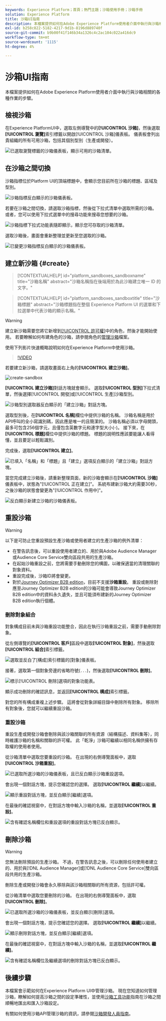 ```yaml
---
keywords: Experience Platform；首頁；熱門主題；沙箱使用手冊；沙箱手冊
solution: Experience Platform
title: 沙箱UI指南
description: 本檔案提供如何在Adobe Experience Platform使用者介面中執行與沙箱相關的各種作業的步驟。
exl-id: b258c822-5182-4217-9d1b-8196d889740f
source-git-commit: b9b00f41f146b34a1326c4c2ac104c022a416dc9
workflow-type: tm+mt
source-wordcount: '1115'
ht-degree: 4%

---
```


# 沙箱UI指南

本檔案提供如何在Adobe Experience Platform使用者介面中執行與沙箱相關的各種作業的步驟。

## 檢視沙箱

在Experience PlatformUI中，選取左側導覽中的&#x200B;**[!UICONTROL 沙箱]**，然後選取&#x200B;**[!UICONTROL 瀏覽]**&#x200B;索引標籤以開啟[!UICONTROL 沙箱]儀表板。 儀表板會列出貴組織的所有可用沙箱，包括其個別型別（生產或開發）。

![已選取瀏覽標籤的沙箱儀表板，顯示可用的沙箱清單。](../images/ui/view-sandboxes.png)

## 在沙箱之間切換

沙箱指標位於Platform UI的頂端標題中，會顯示您目前所在沙箱的標題、區域及型別。

![沙箱指標反白顯示的沙箱儀表板。](../images/ui/sandbox-indicator.png)

若要在沙箱之間切換，請選取沙箱指標，然後從下拉式清單中選取所需的沙箱。 或者，您可以使用下拉式選單中的搜尋功能來搜尋您想要的沙箱。

![沙箱指標下拉式功能表隨即顯示，顯示您可存取的沙箱清單。](../images/ui/switcher-interface.png)

選取沙箱後，畫面會重新整理並更新至您選取的沙箱。

![已變更沙箱指標反白顯示的沙箱儀表板。](../images/ui/sandbox-switched.png)

## 建立新沙箱 {#create}

>[!CONTEXTUALHELP]
>id="platform_sandboxes_sandboxname"
>title="沙箱名稱"
>abstract="沙箱名稱指在後端用於為此沙箱建立唯一 ID 的文字。"

>[!CONTEXTUALHELP]
>id="platform_sandboxes_sandboxtitle"
>title="沙箱標題"
>abstract="沙箱標題指在整個 Experience Platform UI 的選單和下拉選單中代表沙箱的顯示名稱。"

>[!WARNING]
>
>建立新沙箱需要您將它新增到[[!UICONTROL 許可權]](../../access-control/abac/ui/permissions.md)中的角色，然後才能開始使用。 若要瞭解如何布建角色的沙箱，請參閱角色的[管理沙箱](../../access-control/abac/ui/permissions.md#managing-sandboxes-for-role)檔案。

使用下列影片快速概略說明如何在Experience Platform中使用沙箱。

>[!VIDEO](https://video.tv.adobe.com/v/29838/?quality=12&learn=on)

若要建立新沙箱，請選取畫面右上角的&#x200B;**[!UICONTROL 建立沙箱]**。

![create-sandbox](../images/ui/create-sandbox.png)

**[!UICONTROL 建立沙箱]**&#x200B;對話方塊就會顯示。 選取&#x200B;**[!UICONTROL 型別]**&#x200B;下拉式清單，然後選擇[!UICONTROL 開發]或[!UICONTROL 生產]沙箱型別。

![沙箱型別選取器反白顯示的「建立沙箱」對話方塊。](../images/ui/sandbox-type.png)

選取型別後，在&#x200B;**[!UICONTROL 名稱]**&#x200B;欄位中提供沙箱的名稱。 沙箱名稱是用於API呼叫的全小寫識別碼，因此應是唯一的且簡潔的。 沙箱名稱必須以字母開頭，最多可包含256個字元，且僅包含英數字元和連字型大小(-)。 接下來，在&#x200B;**[!UICONTROL 標題]**&#x200B;欄位中提供沙箱的標題。 標題的說明性應該要能讓人看得懂，並且要足以輕鬆識別。

完成後，選取&#x200B;**[!UICONTROL 建立]**。

![已填入「名稱」和「標題」且「建立」選項反白顯示的「建立沙箱」對話方塊。](../images/ui/sandbox-info.png)

當您完成建立沙箱後，請重新整理頁面，新的沙箱會顯示在&#x200B;**[!UICONTROL 沙箱]**&#x200B;儀表板中，狀態為&quot;[!UICONTROL 正在建立]&quot;。 系統布建新沙箱大約需要30秒，之後沙箱的狀態會變更為&quot;[!UICONTROL 作用中]&quot;。

![反白顯示新建立沙箱的沙箱儀表板。](../images/ui/new-sandbox.png)

## 重設沙箱

>[!WARNING]
>
>以下是可防止您重設預設生產沙箱或使用者建立的生產沙箱的例外清單：
>
>* 在警告訊息後，可以重設使用者建立的、用於與Adobe Audience Manager或Audience Core Service雙向區段共用的生產沙箱。
>* 在起始沙箱重設之前，您將需要手動刪除您的構圖，以確保適當的清理關聯的對象資料。
>* 重設完成後，沙箱ID將會變更。
>* 對於[Journey Optimizer B2B edition](https://experienceleague.adobe.com/zh-hant/docs/journey-optimizer-b2b/user/guide-overview)，目前不支援&#x200B;**沙箱重設**。 重設或刪除對應至Journey Optimizer B2B edition的沙箱可能會導致Journey Optimizer B2B edition中的資料永久遺失，並且可能須布建新的Journey Optimizer B2B edition執行個體。

### 刪除對象組合

對象構成目前未與沙箱重設功能整合，因此在執行沙箱重設之前，需要手動刪除對象。

從左側導覽的&#x200B;**[!UICONTROL 客戶]**&#x200B;區段中選取&#x200B;**[!UICONTROL 對象]**，然後選取&#x200B;**[!UICONTROL 組合]**&#x200B;索引標籤。

![選取並反白了[構成]索引標籤的[對象]儀表板。](../images/ui/audiences.png)

接著，選取第一個對象旁邊的省略符號(`...`)，然後選取&#x200B;**[!UICONTROL 刪除]**。

![標示[!UICONTROL 刪除]選項的對象功能表。](../images/ui/delete-composition.png)

顯示成功刪除的確認訊息，並返回&#x200B;**[!UICONTROL 構成]**&#x200B;索引標籤。

對您的所有構成重複上述步驟。 這將會從對象詳細目錄中刪除所有對象。 移除所有對象後，您就可以繼續重設沙箱。

### 重設沙箱

重設生產或開發沙箱會刪除與該沙箱關聯的所有資源（結構描述、資料集等），同時維護沙箱的名稱和關聯的許可權。 此「乾淨」沙箱可繼續以相同名稱供擁有存取權的使用者使用。

從沙箱清單中選取您要重設的沙箱。 在出現的右側導覽面板中，選取&#x200B;**[!UICONTROL 沙箱重設]**。

![已選取所選沙箱的沙箱儀表板，且已反白顯示沙箱重設選項。](../images/ui/reset.png)

會出現一個對話方塊，提示您確認您的選擇。 選取&#x200B;**[!UICONTROL 繼續]**&#x200B;以繼續。

![顯示重設對話方塊，並反白顯示[繼續]選項。](../images/ui/reset-warning.png)

在最後的確認視窗中，在對話方塊中輸入沙箱的名稱，並選取&#x200B;**[!UICONTROL 重設]**。

![含有確認名稱欄位和重設選項的重設對話方塊已反白顯示。](../images/ui/reset-confirm.png)

## 刪除沙箱

>[!WARNING]
>
>您無法刪除預設的生產沙箱。 不過，在警告訊息之後，可以刪除任何使用者建立的、用於與[!DNL Audience Manager]或[!DNL Audience Core Service]雙向區段共用的生產沙箱。

刪除生產或開發沙箱會永久移除與該沙箱相關聯的所有資源，包括許可權。

從沙箱清單中選取您要刪除的沙箱。 在出現的右側導覽面板中，選取&#x200B;**[!UICONTROL 刪除]**。

![已選取所選沙箱的沙箱儀表板，並反白顯示[刪除]選項。](../images/ui/delete.png)

會出現一個對話方塊，提示您確認您的選擇。 選取&#x200B;**[!UICONTROL 繼續]**&#x200B;以繼續。

![顯示刪除對話方塊，並反白顯示[繼續]選項。](../images/ui/delete-warning.png)

在最後的確認視窗中，在對話方塊中輸入沙箱的名稱，並選取&#x200B;**[!UICONTROL 繼續]**。

![含有確認名稱欄位及繼續選項的刪除對話方塊已反白顯示。](../images/ui/delete-confirm.png)

## 後續步驟

本檔案會示範如何在Experience Platform UI中管理沙箱。 現在您知道如何管理沙箱，瞭解如何提高沙箱之間的設定準確性，並使用[沙箱工具功能](./sandbox-tooling.md)指南在沙箱之間順暢地匯出和匯入沙箱設定。

有關如何使用沙箱API管理沙箱的資訊，請參閱[沙箱開發人員指南](../api/getting-started.md)。
